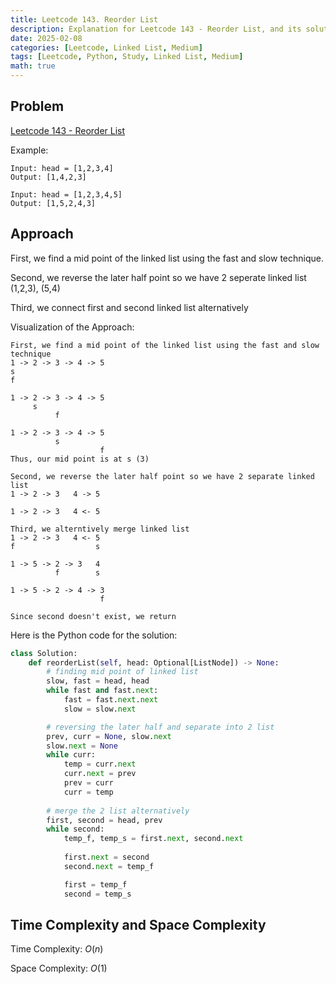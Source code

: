 ```yaml
---
title: Leetcode 143. Reorder List
description: Explanation for Leetcode 143 - Reorder List, and its solution in Python.
date: 2025-02-08
categories: [Leetcode, Linked List, Medium]
tags: [Leetcode, Python, Study, Linked List, Medium]
math: true
---
```


## Problem
[Leetcode 143 - Reorder List](https://leetcode.com/problems/reorder-list/)

Example:
```
Input: head = [1,2,3,4]
Output: [1,4,2,3]

Input: head = [1,2,3,4,5]
Output: [1,5,2,4,3]
```

## Approach

First, we find a mid point of the linked list using the fast and slow technique.

Second, we reverse the later half point so we have 2 seperate linked list (1,2,3), (5,4) 

Third, we connect first and second linked list alternatively 

Visualization of the Approach:
```
First, we find a mid point of the linked list using the fast and slow technique
1 -> 2 -> 3 -> 4 -> 5
s
f

1 -> 2 -> 3 -> 4 -> 5
     s
          f

1 -> 2 -> 3 -> 4 -> 5
          s
                    f
Thus, our mid point is at s (3)

Second, we reverse the later half point so we have 2 separate linked list
1 -> 2 -> 3   4 -> 5

1 -> 2 -> 3   4 <- 5

Third, we alterntively merge linked list
1 -> 2 -> 3   4 <- 5
f                  s

1 -> 5 -> 2 -> 3   4
          f        s

1 -> 5 -> 2 -> 4 -> 3
                    f

Since second doesn't exist, we return
```

Here is the Python code for the solution:
```python
class Solution:
    def reorderList(self, head: Optional[ListNode]) -> None:
        # finding mid point of linked list
        slow, fast = head, head
        while fast and fast.next:
            fast = fast.next.next
            slow = slow.next

        # reversing the later half and separate into 2 list
        prev, curr = None, slow.next
        slow.next = None
        while curr:
            temp = curr.next
            curr.next = prev
            prev = curr
            curr = temp
        
        # merge the 2 list alternatively
        first, second = head, prev
        while second:
            temp_f, temp_s = first.next, second.next
            
            first.next = second
            second.next = temp_f

            first = temp_f
            second = temp_s    
```
## Time Complexity and Space Complexity

Time Complexity: $O(n)$

Space Complexity: $O(1)$